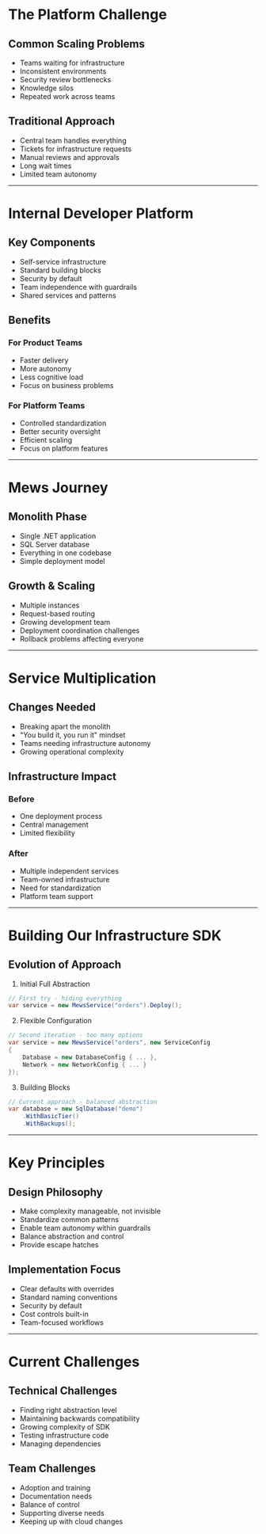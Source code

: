 # The Platform Challenge

## Common Scaling Problems
<v-clicks>

- Teams waiting for infrastructure
- Inconsistent environments
- Security review bottlenecks
- Knowledge silos
- Repeated work across teams

</v-clicks>

## Traditional Approach
<v-clicks>

- Central team handles everything
- Tickets for infrastructure requests
- Manual reviews and approvals
- Long wait times
- Limited team autonomy

</v-clicks>

<!--
# Presenter Notes
- Connect to audience's experiences
- Ask about similar challenges
- Show natural evolution of needs
- Lead into platform solution
-->

---

# Internal Developer Platform

## Key Components
<v-clicks>

- Self-service infrastructure
- Standard building blocks
- Security by default
- Team independence with guardrails
- Shared services and patterns

</v-clicks>

## Benefits
<v-clicks>

### For Product Teams
- Faster delivery
- More autonomy
- Less cognitive load
- Focus on business problems

### For Platform Teams
- Controlled standardization
- Better security oversight
- Efficient scaling
- Focus on platform features

</v-clicks>

<!--
# Presenter Notes
- Emphasize balanced responsibility
- Show how it helps both sides
- Connect to their development experience
- Share real examples
-->

---

# Mews Journey

## Monolith Phase
<v-clicks>

- Single .NET application
- SQL Server database
- Everything in one codebase
- Simple deployment model

</v-clicks>

## Growth & Scaling
<v-clicks>

- Multiple instances
- Request-based routing
- Growing development team
- Deployment coordination challenges
- Rollback problems affecting everyone

</v-clicks>

<!--
# Presenter Notes
- Share real challenges faced
- Connect to their studies
- Show evolution of thinking
- Highlight learning points
-->

---

# Service Multiplication

## Changes Needed
<v-clicks>

- Breaking apart the monolith
- "You build it, you run it" mindset
- Teams needing infrastructure autonomy
- Growing operational complexity

</v-clicks>

## Infrastructure Impact
<v-clicks>

### Before
- One deployment process
- Central management
- Limited flexibility

### After
- Multiple independent services
- Team-owned infrastructure
- Need for standardization
- Platform team support

</v-clicks>

<!--
# Presenter Notes
- Explain why change was needed
- Share transition challenges
- Show benefits realized
- Connect to their future work
-->

---

# Building Our Infrastructure SDK

## Evolution of Approach
<v-clicks>

1. Initial Full Abstraction
```csharp
// First try - hiding everything
var service = new MewsService("orders").Deploy();
```

2. Flexible Configuration
```csharp
// Second iteration - too many options
var service = new MewsService("orders", new ServiceConfig 
{
    Database = new DatabaseConfig { ... },
    Network = new NetworkConfig { ... }
});
```

3. Building Blocks
```csharp
// Current approach - balanced abstraction
var database = new SqlDatabase("demo")
    .WithBasicTier()
    .WithBackups();
```

</v-clicks>

<!--
# Presenter Notes
- Show evolution of thinking
- Share lessons learned
- Explain current benefits
- Discuss trade-offs
-->

---

# Key Principles

## Design Philosophy
<v-clicks>

- Make complexity manageable, not invisible
- Standardize common patterns
- Enable team autonomy within guardrails
- Balance abstraction and control
- Provide escape hatches

</v-clicks>

## Implementation Focus
<v-clicks>

- Clear defaults with overrides
- Standard naming conventions
- Security by default
- Cost controls built-in
- Team-focused workflows

</v-clicks>

<!--
# Presenter Notes
- Explain each principle
- Share real examples
- Show how principles evolved
- Connect to their design experience
-->

---

# Current Challenges

## Technical Challenges
<v-clicks>

- Finding right abstraction level
- Maintaining backwards compatibility
- Growing complexity of SDK
- Testing infrastructure code
- Managing dependencies

</v-clicks>

## Team Challenges
<v-clicks>

- Adoption and training
- Documentation needs
- Balance of control
- Supporting diverse needs
- Keeping up with cloud changes

</v-clicks>

<!--
# Presenter Notes
- Share real challenges
- Discuss solutions found
- Show ongoing work
- Ask for their thoughts
-->